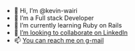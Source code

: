 - 👋 Hi, I’m @kevin-wairi
- 👀 I’m a Full stack Developer
- 🌱 I’m currently learning Ruby on Rails
- 💞️ [I’m looking to collaborate on LinkedIn](https://www.linkedin.com/in/kevin-wairi-974904142)
- 📫  [You can reach me on g-mail](kevinwairi@gmail.com)

<!---
kevin-wairi/kevin-wairi is a ✨ special ✨ repository because its `README.md` (this file) appears on your GitHub profile.
You can click the Preview link to take a look at your changes.
--->
